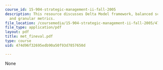 ```yaml
---
course_id: 15-904-strategic-management-ii-fall-2005
description: This resource discusses Delta Model framework, balanced scorecards, budget,
  and granular metrics.
file_location: /coursemedia/15-904-strategic-management-ii-fall-2005/474d96f32695edb90a50f93d7857650d_met_fineval.pdf
file_type: application/pdf
layout: pdf
title: met_fineval.pdf
type: course
uid: 474d96f32695edb90a50f93d7857650d

---
```

None